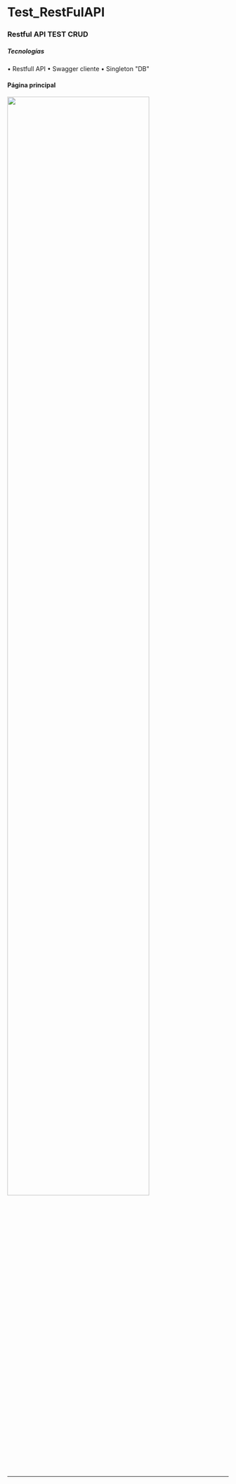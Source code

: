 # Test_RestFulAPI
<H3>Restful API TEST CRUD</H3>

<h5>Tecnologías</h5>
•	Restfull API
•	Swagger cliente
•	Singleton "DB"

<h4>Página principal</h4>

<img src="https://i.postimg.cc/hGbwGq4w/Captura-Demo-Rest-API.png" width="80%" height="80%">
<hr class="rounded">
